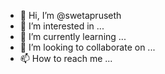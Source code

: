 - 👋 Hi, I’m @swetapruseth
- 👀 I’m interested in ...
- 🌱 I’m currently learning ...
- 💞️ I’m looking to collaborate on ...
- 📫 How to reach me ...

<!---
swetapruseth/swetapruseth is a ✨ special ✨ repository because its `README.md` (this file) appears on your GitHub profile.
You can click the Preview link to take a look at your changes.
--->
